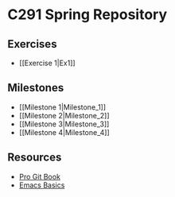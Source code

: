 # C291 Spring Repository

## Exercises
* [[Exercise 1|Ex1]]

## Milestones
* [[Milestone 1|Milestone_1]]
* [[Milestone 2|Milestone_2]]
* [[Milestone 3|Milestone_3]]
* [[Milestone 4|Milestone_4]]

## Resources
* [Pro Git Book](https://git-scm.com/book/en/v2)
* [Emacs Basics](http://mally.stanford.edu/~sr/computing/emacs.html)



